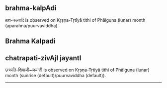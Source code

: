 ## brahma-kalpAdi

ब्रह्म-कल्पादि is observed on Kṛṣṇa-Tṛtīyā tithi of Phālguna (lunar) month (aparahna/puurvaviddha).

Brahma Kalpadi
---
## chatrapati-zivAjI jayantI

छत्रपति-शिवाजी~जयन्ती is observed on Kṛṣṇa-Tṛtīyā tithi of Phālguna (lunar) month (sunrise (default)/puurvaviddha (default)).


---
